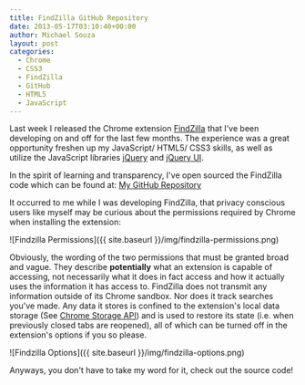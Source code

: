 ```yaml
---
title: FindZilla GitHub Repository
date: 2013-05-17T03:10:40+00:00
author: Michael Souza
layout: post
categories:
  - Chrome
  - CSS3
  - FindZilla
  - GitHub
  - HTML5
  - JavaScript
---
```

Last week I released the Chrome extension [FindZilla](https://chrome.google.com/webstore/detail/findzilla/aiandhcaoopdebbehlfhpcolegndplgo?hl=en&gl=US "FindZilla") that I've been developing on and off for the last few months. The experience was a great opportunity freshen up my JavaScript/ HTML5/ CSS3 skills, as well as utilize the JavaScript libraries [jQuery](http://jquery.com/ "jQuery") and [jQuery UI](http://jqueryui.com/ "jQuery UI").

In the spirit of learning and transparency, I've open sourced the FindZilla code which can be found at: [My GitHub Repository](https://github.com/MikeSouza/FindZilla "FindZilla GitHub Repository")

It occurred to me while I was developing FindZilla, that privacy conscious users like myself may be curious about the permissions required by Chrome when installing the extension:

![Findzilla Permissions]({{ site.baseurl }}/img/findzilla-permissions.png)

Obviously, the wording of the two permissions that must be granted broad and vague. They describe **potentially** what an extension is capable of accessing, not necessarily what it does in fact access and how it actually uses the information it has access to. FindZilla does not transmit any information outside of its Chrome sandbox. Nor does it track searches you've made. Any data it stores is confined to the extension's local data storage (See [Chrome Storage API](https://developer.chrome.com/extensions/storage.html#apiReference)) and is used to restore its state (i.e. when previously closed tabs are reopened), all of which can be turned off in the extension's options if you so please.

![Findzilla Options]({{ site.baseurl }}/img/findzilla-options.png)

Anyways, you don't have to take my word for it, check out the source code!